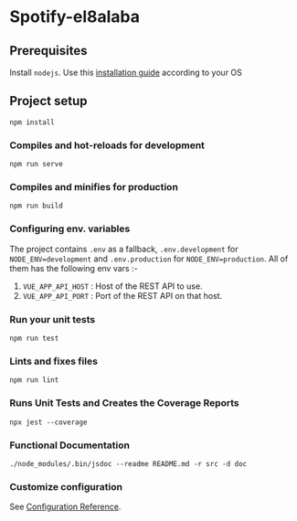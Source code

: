 # Spotify-el8alaba

## Prerequisites
Install `nodejs`. Use this [installation guide](https://nodejs.org/en/download/package-manager/) according to your OS

## Project setup
```
npm install
```

### Compiles and hot-reloads for development
```
npm run serve
```

### Compiles and minifies for production
```
npm run build
```
### Configuring env. variables
The project contains `.env` as a fallback, `.env.development` for `NODE_ENV=development` and `.env.production` for `NODE_ENV=production`. All of them has the following env vars :-
    
1. `VUE_APP_API_HOST` : Host of the REST API to use.
2. `VUE_APP_API_PORT` : Port of the REST API on that host.

### Run your unit tests
```
npm run test
```

### Lints and fixes files
```
npm run lint
```
### Runs Unit Tests and Creates the Coverage Reports
```
npx jest --coverage
```
### Functional Documentation
```
./node_modules/.bin/jsdoc --readme README.md -r src -d doc
```

### Customize configuration
See [Configuration Reference](https://cli.vuejs.org/config/).
